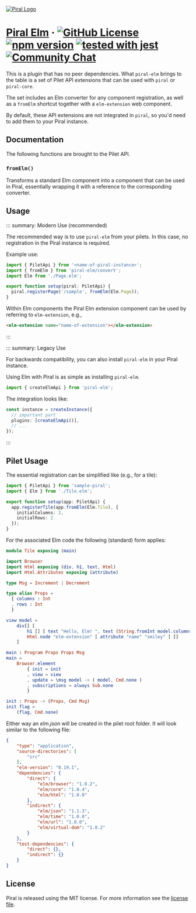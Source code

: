 [![Piral Logo](https://github.com/smapiot/piral/raw/main/docs/assets/logo.png)](https://piral.io)

# [Piral Elm](https://piral.io) &middot; [![GitHub License](https://img.shields.io/badge/license-MIT-blue.svg)](https://github.com/smapiot/piral/blob/main/LICENSE) [![npm version](https://img.shields.io/npm/v/piral-elm.svg?style=flat)](https://www.npmjs.com/package/piral-elm) [![tested with jest](https://img.shields.io/badge/tested_with-jest-99424f.svg)](https://jestjs.io) [![Community Chat](https://dcbadge.vercel.app/api/server/kKJ2FZmK8t?style=flat)](https://discord.gg/kKJ2FZmK8t)

This is a plugin that has no peer dependencies. What `piral-elm` brings to the table is a set of Pilet API extensions that can be used with `piral` or `piral-core`.

The set includes an Elm converter for any component registration, as well as a `fromElm` shortcut together with a `elm-extension` web component.

By default, these API extensions are not integrated in `piral`, so you'd need to add them to your Piral instance.

## Documentation

The following functions are brought to the Pilet API.

### `fromElm()`

Transforms a standard Elm component into a component that can be used in Piral, essentially wrapping it with a reference to the corresponding converter.

## Usage

::: summary: Modern Use (recommended)

The recommended way is to use `piral-elm` from your pilets. In this case, no registration in the Piral instance is required.

Example use:

```ts
import { PiletApi } from '<name-of-piral-instance>';
import { fromElm } from 'piral-elm/convert';
import Elm from './Page.elm';

export function setup(piral: PiletApi) {
  piral.registerPage('/sample', fromElm(Elm.Page));
}
```

Within Elm components the Piral Elm extension component can be used by referring to `elm-extension`, e.g.,

```html
<elm-extension name="name-of-extension"></elm-extension>
```
:::

::: summary: Legacy Use

For backwards compatibility, you can also install `piral-elm` in your Piral instance.

Using Elm with Piral is as simple as installing `piral-elm`.

```ts
import { createElmApi } from 'piral-elm';
```

The integration looks like:

```ts
const instance = createInstance({
  // important part
  plugins: [createElmApi()],
  // ...
});
```
:::

## Pilet Usage

The essential registration can be simplified like (e.g., for a tile):

```ts
import { PiletApi } from 'sample-piral';
import { Elm } from './Tile.elm';

export function setup(app: PiletApi) {
  app.registerTile(app.fromElm(Elm.Tile), {
    initialColumns: 2,
    initialRows: 2
  });
}
```

For the associated Elm code the following (standard) form applies:

```elm
module Tile exposing (main)

import Browser
import Html exposing (div, h1, text, Html)
import Html.Attributes exposing (attribute)

type Msg = Increment | Decrement

type alias Props =
  { columns : Int
  , rows : Int
  }

view model =
    div[] [
        h1 [] [ text "Hello, Elm! ", text (String.fromInt model.columns), text " x ", text (String.fromInt model.rows) ],
        Html.node "elm-extension" [ attribute "name" "smiley" ] []
    ]

main : Program Props Props Msg
main =
    Browser.element
        { init = init
        , view = view
        , update = \msg model -> ( model, Cmd.none )
        , subscriptions = always Sub.none
        }

init : Props -> (Props, Cmd Msg)
init flag =
    (flag, Cmd.none)
```

Either way an *elm.json* will be created in the pilet root folder. It will look similar to the following file:

```json
{
    "type": "application",
    "source-directories": [
        "src"
    ],
    "elm-version": "0.19.1",
    "dependencies": {
        "direct": {
            "elm/browser": "1.0.2",
            "elm/core": "1.0.4",
            "elm/html": "1.0.0"
        },
        "indirect": {
            "elm/json": "1.1.3",
            "elm/time": "1.0.0",
            "elm/url": "1.0.0",
            "elm/virtual-dom": "1.0.2"
        }
    },
    "test-dependencies": {
        "direct": {},
        "indirect": {}
    }
}
```

## License

Piral is released using the MIT license. For more information see the [license file](./LICENSE).